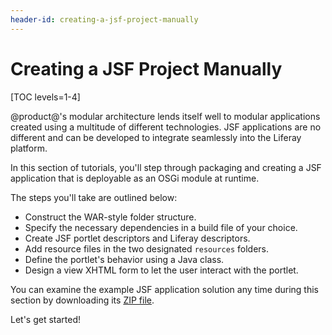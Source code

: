 ```yaml
---
header-id: creating-a-jsf-project-manually
---
```


# Creating a JSF Project Manually

[TOC levels=1-4]

@product@'s modular architecture lends itself well to modular applications
created using a multitude of different technologies. JSF applications are no
different and can be developed to integrate seamlessly into the Liferay
platform. 

In this section of tutorials, you'll step through packaging and creating a JSF
application that is deployable as an OSGi module at runtime. 

The steps you'll take are outlined below:

- Construct the WAR-style folder structure.
- Specify the necessary dependencies in a build file of your choice.
- Create JSF portlet descriptors and Liferay descriptors.
- Add resource files in the two designated `resources` folders.
- Define the portlet's behavior using a Java class.
- Design a view XHTML form to let the user interact with the portlet.

You can examine the example JSF application solution any time during this
section by downloading its [ZIP
file](https://portal.liferay.dev/documents/113763090/114000653/hello-user-jsf-portlet.zip).

Let's get started!
